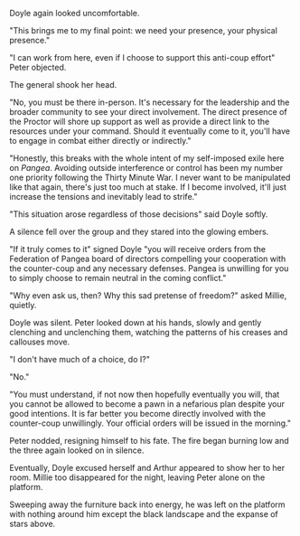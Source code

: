 Doyle again looked uncomfortable.

"This brings me to my final point: we need your presence, your physical presence."

"I can work from here, even if I choose to support this anti-coup effort" Peter objected.

The general shook her head.

"No, you must be there in-person. It's necessary for the leadership and the broader community to see your direct involvement. The direct presence of the Proctor will shore up support as well as provide a direct link to the resources under your command. Should it eventually come to it, you'll have to engage in combat either directly or indirectly."

"Honestly, this breaks with the whole intent of my self-imposed exile here on _Pangea_. Avoiding outside interference or control has been my number one priority following the Thirty Minute War. I never want to be manipulated like that again, there's just too much at stake. If I become involved, it'll just increase the tensions and inevitably lead to strife."

"This situation arose regardless of those decisions" said Doyle softly.

A silence fell over the group and they stared into the glowing embers.

"If it truly comes to it" signed Doyle "you will receive orders from the Federation of Pangea board of directors compelling your cooperation with the counter-coup and any necessary defenses. Pangea is unwilling for you to simply choose to remain neutral in the coming conflict."

"Why even ask us, then? Why this sad pretense of freedom?" asked Millie, quietly.

Doyle was silent. Peter looked down at his hands, slowly and gently clenching and unclenching them, watching the patterns of his creases and callouses move.

"I don't have much of a choice, do I?"

"No."

"You must understand, if not now then hopefully eventually you will, that you cannot be allowed to become a pawn in a nefarious plan despite your good intentions. It is far better you become directly involved with the counter-coup unwillingly. Your official orders will be issued in the morning."

Peter nodded, resigning himself to his fate. The fire began burning low and the three again looked on in silence.

Eventually, Doyle excused herself and Arthur appeared to show her to her room. Millie too disappeared for the night, leaving Peter alone on the platform.

Sweeping away the furniture back into energy, he was left on the platform with nothing around him except the black landscape and the expanse of stars above.